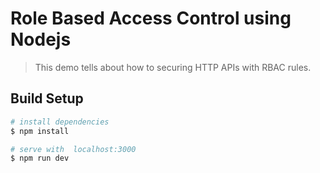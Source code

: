 # Role Based Access Control using Nodejs

> This demo tells about how to securing HTTP APIs with RBAC rules. 

## Build Setup

``` bash
# install dependencies
$ npm install

# serve with  localhost:3000
$ npm run dev

```

